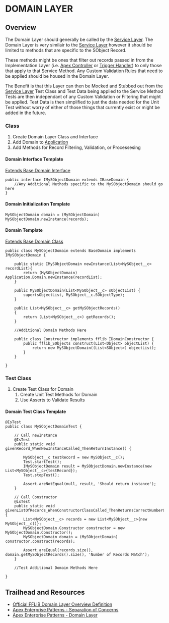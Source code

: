 # DOMAIN LAYER

## Overview

The Domain Layer should generally be called by the [Service Layer](/force-app/main/default/classes/FFLIB%20Examples/Services). The Domain Layer is very similair to the [Service Layer](/force-app/main/default/classes/FFLIB%20Examples/Services) however it should be limited to methods that are specific to the SObject Record. 

These methods might be ones that filter out records passed in from the Implementation Layer (i.e. [Apex Controller](/force-app/main/default/classes/FFLIB%20Examples/Controllers) or [Trigger Handler](/force-app/main/default/classes/FFLIB%20Examples/TriggerHandlers)) to only those that apply to that Service Method. Any Custom Validation Rules that need to be applied should be housed in the Domain Layer. 

The Benefit is that this Layer can then be Mocked and Stubbed out from the [Service Layer](/force-app/main/default/classes/FFLIB%20Examples/Services) Test Class and Test Data being applied to the Service Method Tests are then independant of any Custom Validation or Filtering that might be applied. Test Data is then simplified to just the data needed for the Unit Test without worry of either of those things that currently exist or might be added in the future.  

### Class
1. Create Domain Layer Class and Interface
1. Add Domain to [Application](/force-app/main/default/classes/FFLIB%20Examples/Application)
1. Add Methods for Record Filtering, Validation, or Processesing 

#### Domain Interface Template
[Extends Base Domain Interface](/force-app/main/default/classes/FFLIB%20Examples/Domains/Interfaces/IBaseDomain.cls)
```
public interface IMySObjectDomain extends IBaseDomain {
    //Any Additional Methods specific to the MySObjectDomain should go here
}
```

#### Domain Initialization Template
```
MySObjectDomain domain = (MySObjectDomain) MySObjectDomain.newInstance(records);
```

#### Domain Template

[Extends Base Domain Class](/force-app/main/default/classes/FFLIB%20Examples/Domains/BaseDomain.cls)

```
public class MySObjectDomain extends BaseDomain implements IMySObjectDomain {
    
    public static IMySObjectDomain newInstance(List<MySObject__c> recordList){
        return (MySObjectDomain) Application.Domain.newInstance(recordList);
    }

    public MySObjectDomain(List<MySObject__c> sObjectList) {
        super(sObjectList, MySObject__c.SObjectType);
    }

    public List<MySObject__c> getMySObjectRecords()
	{
		return (List<MySObject__c>) getRecords();
	}

    //Additional Domain Methods Here

    public class Constructor implements fflib_IDomainConstructor {
        public fflib_SObjects construct(List<Object> objectList) {
            return new MySObjectDomain((List<SObject>) objectList);
        }
    }

}
```


### Test Class
1. Create Test Class for Domain
    1. Create Unit Test Methods for Domain
    1. Use Asserts to Validate Results

#### Domain Test Class Template
```
@IsTest
public class MySObjectDomainTest {
       
    // Call newInstance
    @IsTest
    public static void givenRecord_WhenNewInstanceCalled_ThenReturnInstance() {

        MySObject__c testRecord = new MySObject__c();
        Test.startTest();
        IMySObjectDomain result = MySObjectDomain.newInstance(new List<MySObject__c>{testRecord});
        Test.stopTest();

        Assert.areNotEqual(null, result, 'Should return instance');
    }

    // Call Constructor
    @isTest
    public static void givenListOfRecords_WhenConstructorClassCalled_ThenReturnsCorrectNumberOfRecords(){
        List<MySObject__c> records = new List<MySObject__c>{new MySObject__c()};
        MySObjectDomain.Constructor constructor = new MySObjectDomain.Constructor();
        MySObjectDomain domain = (MySObjectDomain) constructor.construct(records);
        
        Assert.areEqual(records.size(), domain.getMySObjectRecords().size(), 'Number of Records Match');
    } 

    //Test Additional Domain Methods Here 

}
```

## Trailhead and Resources

- [Official FFLIB Domain Layer Overview Definition](https://fflib.dev/docs/domain-layer/overview)
- [Apex Enterprise Patterns - Separation of Concerns](http://wiki.developerforce.com/page/Apex_Enterprise_Patterns_-_Separation_of_Concerns)
- [Apex Enterprise Patterns - Domain Layer](http://wiki.developerforce.com/page/Apex_Enterprise_Patterns_-_Domain_Layer)

